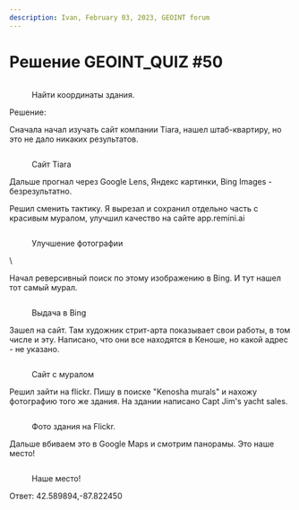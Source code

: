 ```yaml
---
description: Ivan, February 03, 2023, GEOINT forum
---
```


# Решение GEOINT\_QUIZ #50

<figure><img src="https://telegra.ph/file/d4309046bb347ae0b3a05.png" alt=""><figcaption><p>Найти координаты здания.</p></figcaption></figure>

Решение:

Сначала начал изучать сайт компании Tiara, нашел штаб-квартиру, но это не дало никаких результатов.

<figure><img src="https://telegra.ph/file/2f346424efa164988327a.png" alt=""><figcaption><p>Сайт Tiara</p></figcaption></figure>

Дальше прогнал через Google Lens, Яндекс картинки, Bing Images - безрезультатно.

Решил сменить тактику. Я вырезал и сохранил отдельно часть с красивым муралом, улучшил качество на сайте app.remini.ai

<figure><img src="https://telegra.ph/file/8bc6dccfb1ff66d5e7199.png" alt=""><figcaption><p>Улучшение фотографии</p></figcaption></figure>

\


Начал реверсивный поиск по этому изображению в Bing. И тут нашел тот самый мурал.

<figure><img src="https://telegra.ph/file/4947d1b56e5513fe0f961.png" alt=""><figcaption><p>Выдача в Bing</p></figcaption></figure>

Зашел на сайт. Там художник стрит-арта показывает свои работы, в том числе и эту. Написано, что они все находятся в Кеноше, но какой адрес - не указано.

<figure><img src="https://telegra.ph/file/eda3c7741c58510aaefb2.png" alt=""><figcaption><p>Сайт с муралом</p></figcaption></figure>

Решил зайти на flickr. Пишу в поиске "Kenosha murals" и нахожу фотографию того же здания. На здании написано Capt Jim's yacht sales.

<figure><img src="https://telegra.ph/file/a31d48a291ec6de861102.png" alt=""><figcaption><p>Фото здания на Flickr.</p></figcaption></figure>

Дальше вбиваем это в Google Maps и смотрим панорамы. Это наше место!

<figure><img src="https://telegra.ph/file/2756738740b1027d8d96b.png" alt=""><figcaption><p>Наше место!</p></figcaption></figure>

Ответ: 42.589894,-87.822450
